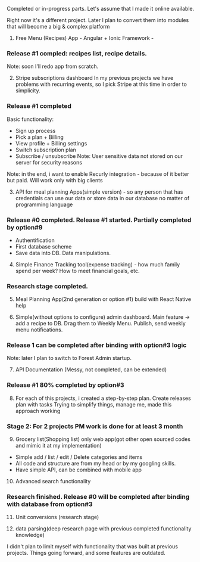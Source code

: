 Completed or in-progress parts.
Let's assume that I made it online available.

Right now it's a different project. Later I plan to convert them into modules that will become a big & complex platform


1) Free Menu (Recipes) App - Angular + Ionic Framework - 
### Release #1 compled: recipes list, recipe details.
Note: soon I'll redo app from scratch. 

2) Stripe subscriptions dashboard
In my previous projects we have problems with recurring events, so I pick Stripe at this time in order to simplicity.
### Release #1 completed
Basic functionality: 
- Sign up process
- Pick a plan + Billing
- View profile + Billing settings
- Switch subscription plan
- Subscribe / unsubscribe
Note: User sensitive data not stored on our server for security reasons

Note: in the end, i want to enable Recurly integration - because of it better but paid. Will work only with big clients


3) API for meal planning Apps(simple version) - so any person that has credentials can use our data or store data in our database no matter of programming language
### Release #0 completed. Release #1 started. Partially completed by option#9 
- Authentification
- First database scheme
- Save data into DB. Data manipulations.

4) Simple Finance Tracking tool(expense tracking) - how much family spend per week? How to meet financial goals, etc. 
### Research stage completed. 

5) Meal Planning App(2nd generation or option #1) build with React Native help

6) Simple(without options to configure) admin dashboard.
Main feature -> add a recipe to DB. Drag them to Weekly Menu. Publish, send weekly menu notifications.
### Release 1 can be completed after binding with option#3 logic
Note: later I plan to switch to Forest Admin startup. 

7) API Documentation (Messy, not completed, can be extended)
### Release #1 80% completed by option#3

8) For each of this projects, i created a step-by-step plan. Create releases plan with tasks
Trying to simplify things, manage me, made this approach working
### Stage 2: For 2 projects PM work is done for at least 3 month

9) Grocery list(Shopping list) only web app(got other open sourced codes and mimic it at my implementation)
- Simple add / list / edit / Delete categories and items
- All code and structure are from my head or by my googling skills.
- Have simple API, can be combined with mobile app

10) Advanced search functionality
### Research finished. Release #0 will be completed after binding with database from option#3

11) Unit conversions (research stage)

12) data parsing(deep research page with previous completed functionality knowledge)

I didn't plan to limit myself with functionality that was built at previous projects.
Things going forward, and some features are outdated. 
